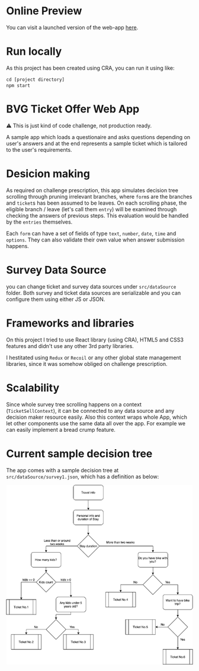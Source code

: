 # Online Preview

You can visit a launched version of the web-app [here](http://bvg.tinypro.ir).

# Run locally

As this project has been created using CRA, you can run it using like:

```
cd [project directory]
npm start
```

# BVG Ticket Offer Web App

⚠️ This is just kind of code challenge, not production ready.

A sample app which loads a questionaire and asks questions depending on user's answers and at the end represents a sample ticket which is tailored to the user's requirements.

# Desicion making

As required on challenge prescription, this app simulates decision tree scrolling through pruning irrelevant branches, where `form`s are the branches and `ticket`s has been assumed to be leaves. On each scrolling phase, the eligible branch / leave (let's call them `entry`) will be examined through checking the answers of previous steps. This evaluation would be handled by the `entries` themselves.

Each `form` can have a set of fields of type `text`, `number`, `date`, `time` and `options`. They can also validate their own value when answer submission happens.

# Survey Data Source

you can change ticket and survey data sources under `src/dataSource` folder. Both survey and ticket data sources are serializable and you can configure them using either JS or JSON.

# Frameworks and libraries

On this project I tried to use React library (using CRA), HTML5 and CSS3 features and didn't use any other 3rd party libraries.

I hestitated using `Redux` or `Recoil` or any other global state management libraries, since it was somehow obliged on challenge prescription.

# Scalability

Since whole survey tree scrolling happens on a context (`TicketSellContext`), it can be connected to any data source and any decision maker resource easily. Also this context wraps whole App, which let other components use the same data all over the app. For example we can easily implement a bread crump feature.

# Current sample decision tree

The app comes with a sample decision tree at `src/dataSource/survey1.json`, which has a definition as below:

![sample survey diagram](sampleSurveyDiagram.png)